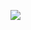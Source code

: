 <img src="http://nowhereland.it/blog/fp-content/images/fork-me-im-famous.png" class="bigger-img"></img>
